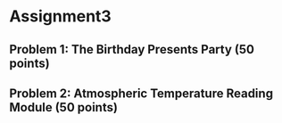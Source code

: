 # Assignment3

## Problem 1: The Birthday Presents Party (50 points)

## Problem 2: Atmospheric Temperature Reading Module (50 points)
